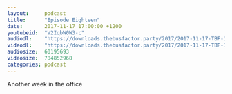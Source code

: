 ```yaml
---
layout:     podcast
title:      "Episode Eighteen"
date:       2017-11-17 17:00:00 +1200
youtubeid:  "V2IqbW0W3-c"
audiodl:    "https://downloads.thebusfactor.party/2017/2017-11-17-TBF-18.mp3"
videodl:    "https://downloads.thebusfactor.party/2017/2017-11-17-TBF-18.mp4"
audiosize:  60195693
videosize:  784852968
categories: podcast
---
```

Another week in the office

